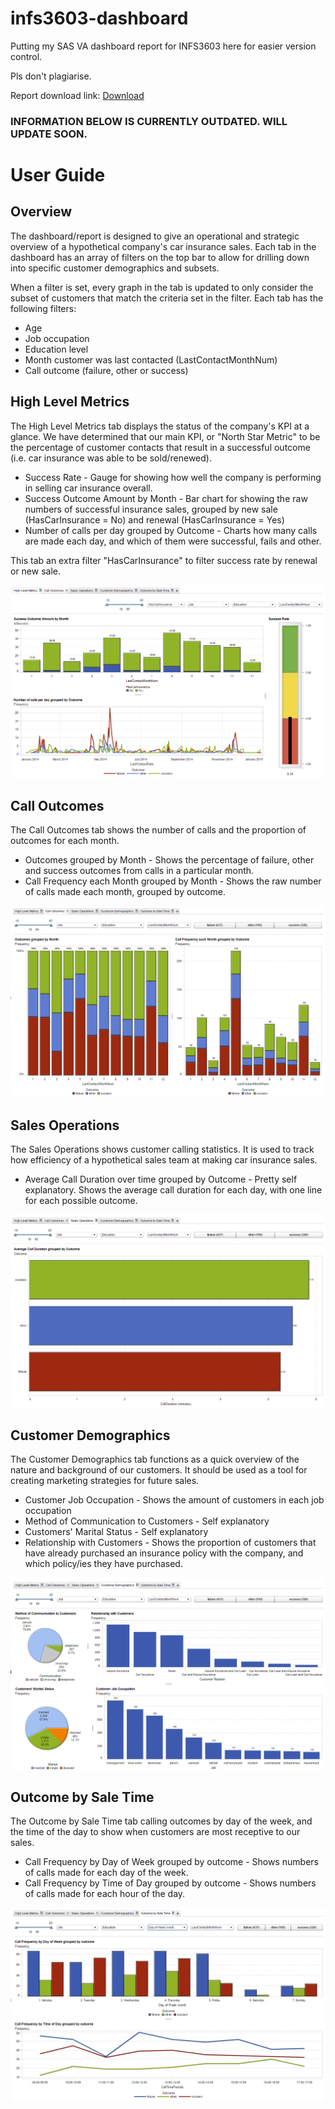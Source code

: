 # infs3603-dashboard

Putting my SAS VA dashboard report for INFS3603 here for easier version control.

Pls don't plagiarise.

Report download link: [Download](https://github.com/WeilonYing/infs3603-dashboard/raw/master/printReport.pdf)

### INFORMATION BELOW IS CURRENTLY OUTDATED. WILL UPDATE SOON.


# User Guide
## Overview
The dashboard/report is designed to give an operational and strategic overview of a
hypothetical company's car insurance sales. Each tab in the dashboard has an array of
filters on the top bar to allow for drilling down into specific customer demographics
and subsets.

When a filter is set, every graph in the tab is updated to only consider the subset
of customers that match the criteria set in the filter. Each tab has the following
filters:
* Age
* Job occupation
* Education level
* Month customer was last contacted (LastContactMonthNum)
* Call outcome (failure, other or success)

## High Level Metrics
The High Level Metrics tab displays the status of the company's KPI
at a glance. We have determined that our main KPI, or "North Star Metric" to be
the percentage of customer contacts that result in a successful outcome
(i.e. car insurance was able to be sold/renewed).
* Success Rate - Gauge for showing how well the company is performing in selling
  car insurance overall.
* Success Outcome Amount by Month - Bar chart for showing the raw numbers of
  successful insurance sales, grouped by new sale (HasCarInsurance = No)
  and renewal (HasCarInsurance = Yes)
* Number of calls per day grouped by Outcome - Charts how many calls are made each
  day, and which of them were successful, fails and other.

This tab an extra filter "HasCarInsurance" to filter success rate by renewal
or new sale.

![high level metrics tab](https://raw.githubusercontent.com/WeilonYing/infs3603-dashboard/master/screenshots/tab1.png)

## Call Outcomes
The Call Outcomes tab shows the number of calls and the proportion of outcomes
for each month.
* Outcomes grouped by Month - Shows the percentage of failure, other and success
  outcomes from calls in a particular month.
* Call Frequency each Month grouped by Month - Shows the raw number of calls made
  each month, grouped by outcome.

![call outcomes tab](https://raw.githubusercontent.com/WeilonYing/infs3603-dashboard/master/screenshots/tab2.png)

## Sales Operations
The Sales Operations shows customer calling statistics. It is used to track how
efficiency of a hypothetical sales team at making car insurance sales.
* Average Call Duration over time grouped by Outcome - Pretty self explanatory.
  Shows the average call duration for each day, with one line for each possible
  outcome.

![sales operations tab](https://raw.githubusercontent.com/WeilonYing/infs3603-dashboard/master/screenshots/tab3.png)

## Customer Demographics
The Customer Demographics tab functions as a quick overview of the nature and
background of our customers. It should be used as a tool for creating marketing
strategies for future sales.
* Customer Job Occupation - Shows the amount of customers in each job occupation
* Method of Communication to Customers - Self explanatory
* Customers' Marital Status - Self explanatory
* Relationship with Customers - Shows the proportion of customers that have
  already purchased an insurance policy with the company, and which policy/ies
  they have purchased.

![customer demographics tab](https://raw.githubusercontent.com/WeilonYing/infs3603-dashboard/master/screenshots/tab4.png)

## Outcome by Sale Time
The Outcome by Sale Time tab calling outcomes by day of the week, and the time of
the day to show when customers are most receptive to our sales.
* Call Frequency by Day of Week grouped by outcome - Shows numbers of calls made
  for each day of the week.
* Call Frequency by Time of Day grouped by outcome - Shows numbers of calls made
  for each hour of the day.

![outcome by sale time tab](https://raw.githubusercontent.com/WeilonYing/infs3603-dashboard/master/screenshots/tab5.png)
